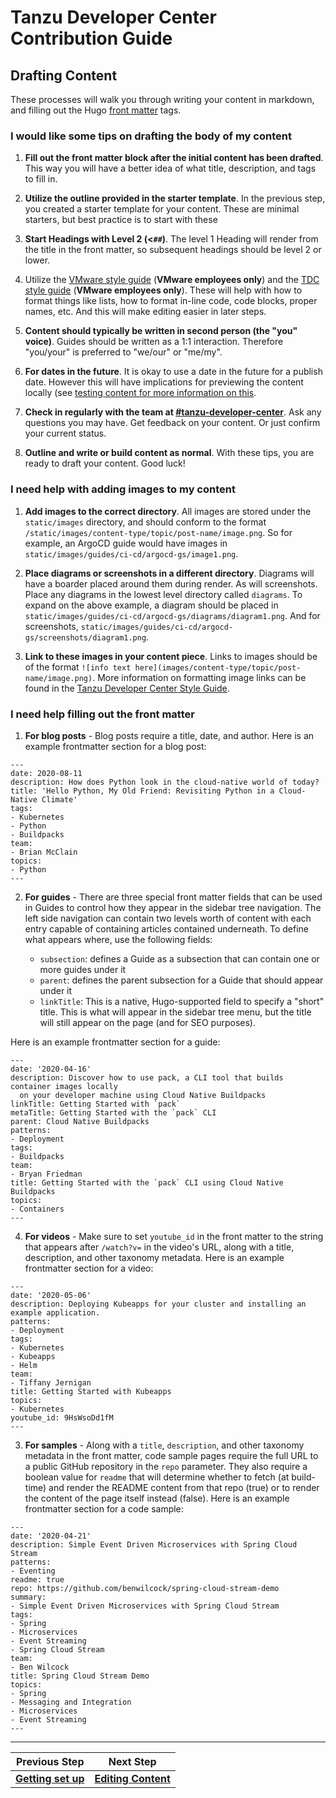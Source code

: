 # Tanzu Developer Center Contribution Guide


## Drafting Content

These processes will walk you through writing your content in markdown, and filling out the Hugo [front matter](https://gohugo.io/content-management/front-matter/) tags.


### I would like some tips on drafting the body of my content

1. **Fill out the front matter block after the initial content has been drafted**. This way you will have a better idea of what title, description, and tags to fill in.
   
2. **Utilize the outline provided in the starter template**. In the previous step, you created a starter template for your content. These are minimal starters, but best practice is to start with these 

3. **Start Headings with Level 2 (<`##`)**. The level 1 Heading will render from the title in the front matter, so subsequent headings should be level 2 or lower. 

4. Utilize the [VMware style guide](https://www.vmware.com/content/dam/brand/photography-only/guidelines/writing-and-naming/editorial-style-guide/marketing-editorial-style-guide.pdf) (**VMware employees only**) and the [TDC style guide](https://docs.google.com/document/d/1XsGW4hqRaPgSo7Ihh0-C8e6VjDbkVlWL7G6GgVK1SeQ/edit) (**VMware employees only**). These will help with how to format things like lists, how to format in-line code, code blocks, proper names, etc. And this will make editing easier in later steps.

5. **Content should typically be written in second person (the "you" voice)**. Guides should be written as a 1:1 interaction. Therefore "you/your" is preferred to "we/our" or "me/my".

3.  **For dates in the future**. It is okay to use a date in the future for a publish date. However this will have implications for previewing the content locally (see [testing content for more information on this](gh5-testing-content.md). 

6. **Check in regularly with the team at [#tanzu-developer-center](https://vmware.slack.com/archives/C011DRHHDTL)**. Ask any questions you may have. Get feedback on your content. Or just confirm your current status. 

7. **Outline and write or build content as normal**. With these tips, you are ready to draft your content. Good luck!


### I need help with adding images to my content
1. **Add images to the correct directory**. All images are stored under the `static/images` directory, and should conform to the format `/static/images/content-type/topic/post-name/image.png`. So for example, an ArgoCD guide would have images in `static/images/guides/ci-cd/argocd-gs/image1.png`. 
   
2. **Place diagrams or screenshots in a different directory**. Diagrams will have a boarder placed around them during render. As will screenshots. Place any diagrams in the lowest level directory called `diagrams`. To expand on the above example, a diagram should be placed in `static/images/guides/ci-cd/argocd-gs/diagrams/diagram1.png`. And for screenshots, `static/images/guides/ci-cd/argocd-gs/screenshots/diagram1.png`.

3. **Link to these images in your content piece**. Links to images should be of the format `![info text here](images/content-type/topic/post-name/image.png)`. More information on formatting image links can be found in the [Tanzu Developer Center Style Guide](ref-styleguide.md).


### I need help filling out the front matter

1. **For blog posts** - Blog posts require a title, date, and author. Here is an example frontmatter section for a blog post:

```
---
date: 2020-08-11
description: How does Python look in the cloud-native world of today?
title: 'Hello Python, My Old Friend: Revisiting Python in a Cloud-Native Climate'
tags:
- Kubernetes
- Python
- Buildpacks
team:
- Brian McClain
topics:
- Python
---
```

2. **For guides** - There are three special front matter fields that can be used in Guides to control how they appear in the sidebar tree navigation. The left side navigation can contain two levels worth of content with each entry capable of containing articles contained underneath. To define what appears where, use the following fields:

    * `subsection`: defines a Guide as a subsection that can contain one or more guides under it
    * `parent`: defines the parent subsection for a Guide that should appear under it
    * `linkTitle`: This is a native, Hugo-supported field to specify a "short" title. This is what will appear in the sidebar tree menu, but the title will still appear on the page (and for SEO purposes).

Here is an example frontmatter section for a guide:

```
---
date: '2020-04-16'
description: Discover how to use pack, a CLI tool that builds container images locally
  on your developer machine using Cloud Native Buildpacks
linkTitle: Getting Started with `pack`
metaTitle: Getting Started with the `pack` CLI
parent: Cloud Native Buildpacks
patterns:
- Deployment
tags:
- Buildpacks
team:
- Bryan Friedman
title: Getting Started with the `pack` CLI using Cloud Native Buildpacks
topics:
- Containers
---
```

4. **For videos** - Make sure to set `youtube_id` in the front matter to the string that appears after `/watch?v=` in the video's URL, along with a title, description, and other taxonomy metadata. Here is an example frontmatter section for a video:

```
---
date: '2020-05-06'
description: Deploying Kubeapps for your cluster and installing an example application.
patterns:
- Deployment
tags:
- Kubernetes
- Kubeapps
- Helm
team:
- Tiffany Jernigan
title: Getting Started with Kubeapps
topics:
- Kubernetes
youtube_id: 9HsWsoDd1fM
---
```

3. **For samples** - Along with a `title`, `description`, and other taxonomy metadata in the front matter, code sample pages require the full URL to a public GitHub repository in the `repo` parameter. They also require a boolean value for `readme` that will determine whether to fetch (at build-time) and render the README content from that repo (true) or to render the content of the page itself instead (false). Here is an example frontmatter section for a code sample:

```
---
date: '2020-04-21'
description: Simple Event Driven Microservices with Spring Cloud Stream
patterns:
- Eventing
readme: true
repo: https://github.com/benwilcock/spring-cloud-stream-demo
summary:
- Simple Event Driven Microservices with Spring Cloud Stream
tags:
- Spring
- Microservices
- Event Streaming
- Spring Cloud Stream
team:
- Ben Wilcock
title: Spring Cloud Stream Demo
topics:
- Spring
- Messaging and Integration
- Microservices
- Event Streaming
---
```

---

| Previous Step | Next Step |
| ------------- | --------- |
| **[Getting set up](gh2-env-setup.md)** | **[Editing Content](gh4-editing-content.md)** |
